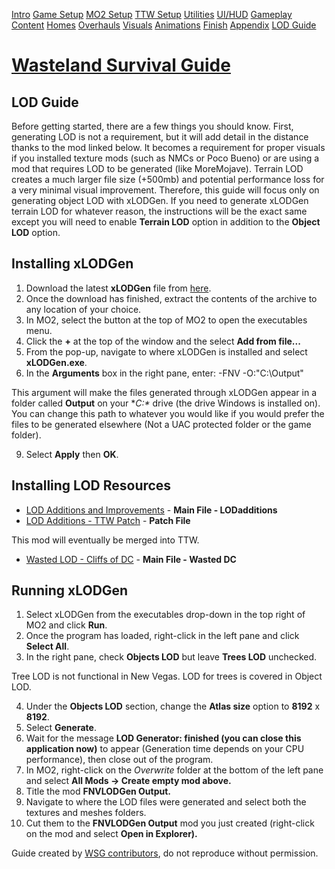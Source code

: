 ﻿[Intro](./index.html) [Game Setup](./setup.html) [MO2 Setup](./mo2.html) [TTW Setup](./ttw.html) [Utilities](./utilities.html) [UI/HUD](./ui.html) [Gameplay](./gameplay.html) [Content](./content.html) [Homes](./homes.html) [Overhauls](./overhauls.html) [Visuals](./visuals.html) [Animations](./animations.html) [Finish](./finish.html) [Appendix](./appendix.html) [LOD Guide](./lod.html)
# [**Wasteland Survival Guide**](./index.html)
## **LOD Guide**

Before getting started, there are a few things you should know. First, generating LOD is not a requirement, but it will add detail in the distance thanks to the mod linked below. It becomes a requirement for proper visuals if you installed texture mods (such as NMCs or Poco Bueno) or are using a mod that requires LOD to be generated (like MoreMojave). Terrain LOD creates a much larger file size (+500mb) and potential performance loss for a very minimal visual improvement. Therefore, this guide will focus only on generating object LOD with xLODGen. If you need to generate xLODGen terrain LOD for whatever reason, the instructions will be the exact same except you will need to enable **Terrain LOD** option in addition to the **Object LOD** option. 
## **Installing xLODGen**
1. Download the latest **xLODGen** file from [here](https://stepmodifications.org/forum/topic/13451-xlodgen-terrain-lod-beta-94-for-fnv-fo3-fo4-fo4vr-tes5-sse-tes5vr-enderal-enderalse/).
1. Once the download has finished, extract the contents of the archive to any location of your choice.
1. In MO2, select the  button at the top of MO2 to open the executables menu.
1. Click the **+** at the top of the window and the select **Add from file...**
1. From the pop-up, navigate to where xLODGen is installed and select **xLODGen.exe**.
1. In the **Arguments** box in the right pane, enter: -FNV -O:"C:\Output\"

This argument will make the files generated through xLODGen appear in a folder called **Output** on your **C:\** drive (the drive Windows is installed on). You can change this path to whatever you would like if you would prefer the files to be generated elsewhere (Not a UAC protected folder or the game folder). 

9. Select **Apply** then **OK**.
## **Installing LOD Resources**
- [LOD Additions and Improvements](https://www.nexusmods.com/newvegas/mods/61206) - **Main File - LODadditions**
- [LOD Additions - TTW Patch](https://www.nexusmods.com/newvegas/mods/77945) - **Patch File**

This mod will eventually be merged into TTW.

- [Wasted LOD - Cliffs of DC](https://www.nexusmods.com/newvegas/mods/79734) - **Main File - Wasted DC**
## **Running xLODGen**
1. Select xLODGen from the executables drop-down in the top right of MO2 and click **Run**.
1. Once the program has loaded, right-click in the left pane and click **Select All**.
1. In the right pane, check **Objects LOD** but leave **Trees LOD** unchecked.

Tree LOD is not functional in New Vegas. LOD for trees is covered in Object LOD.

4. Under the **Objects LOD** section, change the **Atlas size** option to **8192** x **8192**.
4. Select **Generate**.
4. Wait for the message **LOD Generator: finished (you can close this application now)** to appear (Generation time depends on your CPU performance), then close out of the program.
4. In MO2, right-click on the *Overwrite* folder at the bottom of the left pane and select **All Mods -> Create empty mod above.**
4. Title the mod **FNVLODGen Output.**
4. Navigate to where the LOD files were generated and select both the textures and meshes folders.
4. Cut them to the **FNVLODGen Output** mod you just created (right-click on the mod and select **Open in Explorer).**

Guide created by [WSG contributors](./contributors.html), do not reproduce without permission.
